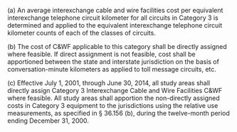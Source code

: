 (a) An average interexchange cable and wire facilities cost per equivalent interexchange telephone circuit kilometer for all circuits in Category 3 is determined and applied to the equivalent interexchange telephone circuit kilometer counts of each of the classes of circuits.

(b) The cost of C&WF applicable to this category shall be directly assigned where feasible. If direct assignment is not feasible, cost shall be apportioned between the state and interstate jurisdiction on the basis of conversation-minute kilometers as applied to toll message circuits, etc.

(c) Effective July 1, 2001, through June 30, 2014, all study areas shall directly assign Category 3 Interexchange Cable and Wire Facilities C&WF where feasible. All study areas shall apportion the non-directly assigned costs in Category 3 equipment to the jurisdictions using the relative use measurements, as specified in § 36.156 (b), during the twelve-month period ending December 31, 2000.


